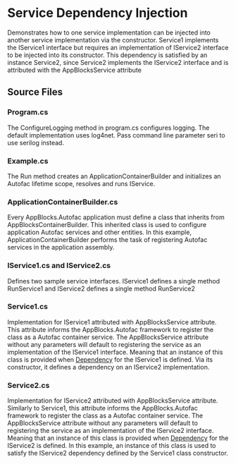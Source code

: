 # Service Dependency Injection
Demonstrates how to one service implementation can be injected into another service implementation via the constructor. Service1 implements the IService1 interface but requires an implementation of IService2 interface to be injected into its constructor. This dependency is satisfied by an instance Service2, since Service2 implements the IService2 interface and is attributed with the AppBlocksService attribute

## Source Files

### Program.cs
The ConfigureLogging method in program.cs configures logging. The default implementation uses log4net. Pass command line parameter seri to use serilog instead.  

### Example.cs
The Run method creates an ApplicationContainerBuilder and initializes an Autofac lifetime scope, resolves and runs IService. 

### ApplicationContainerBuilder.cs
Every AppBlocks.Autofac application must define a class that inherits from AppBlocksContainerBuilder. This inherited class is used to configure application Autofac services and other entities. In this example, ApplicationContainerBuilder performs the task of registering Autofac services in the application assembly. 

### IService1.cs and IService2.cs
Defines two sample service interfaces. IService1 defines a single method RunService1 and IService2 defines a single method RunService2

### Service1.cs
Implementation for IService1 attributed with AppBlocksService attribute. This attribute informs the AppBlocks.Autofac framework to register the class as a Autofac container service. The AppBlocksService attribute without any parameters will default to registering the service as an implementation of the IService1 interface. Meaning that an instance of this class is provided when [Dependency](https://en.wikipedia.org/wiki/Dependency_injection) for the IService1 is defined. Via its constructor, it defines a dependency on an IService2 implementation.  

### Service2.cs 
Implementation for IService2 attributed with AppBlocksService attribute. Similarly to Service1, this attribute informs the AppBlocks.Autofac framework to register the class as a Autofac container service. The AppBlocksService attribute without any parameters will default to registering the service as an implementation of the IService2 interface. Meaning that an instance of this class is provided when [Dependency](https://en.wikipedia.org/wiki/Dependency_injection) for the IService2 is defined. In this example, an instance of this class is used to satisfy the IService2 dependency defined by the Service1 class constructor.




